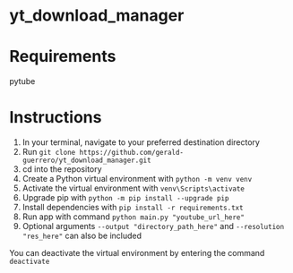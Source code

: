 # yt_download_manager

# Requirements
pytube

# Instructions
1. In your terminal, navigate to your preferred destination directory
2. Run `git clone https://github.com/gerald-guerrero/yt_download_manager.git`
3. cd into the repository
4. Create a Python virtual environment with `python -m venv venv`
5. Activate the virtual environment with `venv\Scripts\activate`
6. Upgrade pip with `python -m pip install --upgrade pip`
7. Install dependencies with `pip install -r requirements.txt`
8. Run app with command `python main.py "youtube_url_here"`
9. Optional arguments `--output "directory_path_here"` and `--resolution "res_here"` can also be included

You can deactivate the virtual environment by entering the command `deactivate`